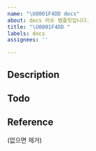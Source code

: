 ```yaml
---
name: "\U0001F4DD docs"
about: docs 이슈 템플릿입니다.
title: "\U0001F4DD "
labels: docs
assignees: ''

---
```


## Description

## Todo

## Reference
(없으면 제거)
